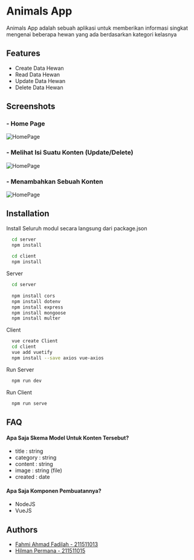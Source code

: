 
# Animals App 

Animals App adalah sebuah aplikasi untuk memberikan informasi singkat mengenai beberapa hewan
yang ada berdasarkan kategori kelasnya


## Features

- Create Data Hewan
- Read Data Hewan
- Update Data Hewan
- Delete Data Hewan


## Screenshots
### - Home Page
![HomePage](https://i.ibb.co/m0mK1w2/HomePage.png)
### - Melihat Isi Suatu Konten (Update/Delete)
![HomePage](https://i.ibb.co/6ZJSPsN/HomePage.png)
### - Menambahkan Sebuah Konten
![HomePage](https://i.ibb.co/YBG0yQQ/HomePage.png)



## Installation

Install Seluruh modul secara langsung dari package.json
```bash
  cd server
  npm install
  
  cd client
  npm install
```

Server

```bash
  cd server
  
  npm install cors 
  npm install dotenv 
  npm install express 
  npm install mongoose 
  npm install multer
```

Client
```bash
  vue create Client
  cd client
  vue add vuetify
  npm install --save axios vue-axios
```

Run Server
```bash
  npm run dev
```

Run Client
```bash
  npm run serve
```
    
## FAQ

#### Apa Saja Skema Model Untuk Konten Tersebut?

- title : string
- category : string
- content : string
- image : string (file)
- created : date

#### Apa Saja Komponen Pembuatannya?
- NodeJS
- VueJS


## Authors

- [Fahmi Ahmad Fadilah - 211511013](https://www.github.com/FahmiX)
- [Hilman Permana - 211511015](https://github.com/HilmanPermana)

